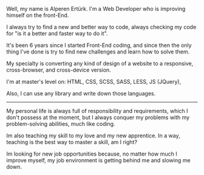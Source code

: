 Well, my name is Alperen Ertürk.
I'm a Web Developer who is improving himself on the front-End.

I always try to find a new and better way to code, always checking my code for "is it a better and faster way to do it".

It's been 6 years since I started Front-End coding, and since then the only thing I've done is try to find new challenges and learn how to solve them.

My specialty is converting any kind of design of a website to a responsive, cross-browser, and cross-device version.

I'm at master's level on:
HTML,
CSS, SCSS, SASS, LESS,
JS (JQuery),

Also, I can use any library and write down those languages.

------------------------------------------------------------------------------------------------------------------------------------------------------------------

My personal life is always full of responsibility and requirements, which I don't possess at the moment, but I always conquer my problems with my problem-solving abilities, much like coding.

Im also teaching my skill to my love and my new apprentice. In a way, teaching is the best way to master a skill, am I right?

Im looking for new job opportunities because, no matter how much I improve myself, my job environment is getting behind me and slowing me down.

